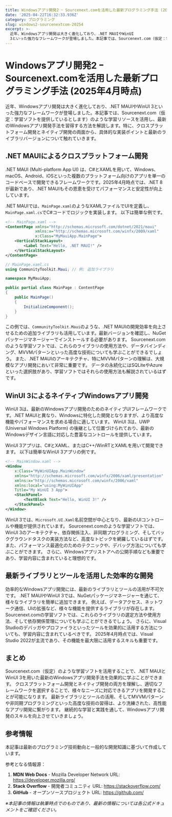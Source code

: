 ```yaml
---
title: Windowsアプリ開発2 ｰ Sourcenext.comを活用した最新プログラミング手法 (2025年4月時点)
date: '2025-04-22T16:32:33.936Z'
category: プログラミング
slug: windows2-sourcenextcom-20254
excerpt: >-
  近年、Windowsアプリ開発は大きく進化しており、.NET MAUIやWinUI
  3といった強力なフレームワークが登場しました。本記事では、Sourcenext.com（仮定：学習ソフトを提供しているとします）のような学習リソースを活用し、最新のWindowsアプリ開発手法を習得する方法を解説しま...
---
```


# Windowsアプリ開発2 ｰ Sourcenext.comを活用した最新プログラミング手法 (2025年4月時点)

近年、Windowsアプリ開発は大きく進化しており、.NET MAUIやWinUI 3といった強力なフレームワークが登場しました。本記事では、Sourcenext.com（仮定：学習ソフトを提供しているとします）のような学習リソースを活用し、最新のWindowsアプリ開発手法を習得する方法を解説します。特に、クロスプラットフォーム開発とネイティブ開発の両面から、具体的な実装ポイントと最新のライブラリバージョンについて触れていきます。


## .NET MAUIによるクロスプラットフォーム開発

.NET MAUI (Multi-platform App UI) は、C#とXAMLを用いて、Windows、macOS、Android、iOSといった複数のプラットフォーム向けのアプリを単一のコードベースで開発できるフレームワークです。2025年4月時点では、.NET 8が最新であり、.NET MAUIもその恩恵を受けてパフォーマンスと安定性が向上しています。

.NET MAUIでは、`MainPage.xaml`のようなXAMLファイルでUIを定義し、`MainPage.xaml.cs`でC#コードでロジックを実装します。  以下は簡単な例です。

```xml
<!-- MainPage.xaml -->
<ContentPage xmlns="http://schemas.microsoft.com/dotnet/2021/maui"
             xmlns:x="http://schemas.microsoft.com/winfx/2009/xaml"
             x:Class="MyMauiApp.MainPage">
    <VerticalStackLayout>
        <Label Text="Hello, .NET MAUI!" />
    </VerticalStackLayout>
</ContentPage>
```

```csharp
// MainPage.xaml.cs
using CommunityToolkit.Maui; // 例: 追加ライブラリ

namespace MyMauiApp;

public partial class MainPage : ContentPage
{
    public MainPage()
    {
        InitializeComponent();
    }
}
```

この例では、`CommunityToolkit.Maui`のような、.NET MAUIの開発効率を向上させるための追加ライブラリも活用しています。最新バージョンを確認し、NuGetパッケージマネージャーでインストールする必要があります。  Sourcenext.comのような学習ソフトでは、これらのライブラリの使用方法や、データバインディング、MVVMパターンといった高度な技術についても学ぶことができるでしょう。  また、.NET MAUIのアーキテクチャ、特にMVVMパターンの理解は、大規模なアプリ開発において非常に重要です。  データの永続化にはSQLiteやAzureといった選択肢があり、学習ソフトではそれらの使用方法も解説されているはずです。


## WinUI 3によるネイティブWindowsアプリ開発

WinUI 3は、最新のWindowsアプリ開発のためのネイティブUIフレームワークです。.NET MAUIと異なり、Windowsに特化した開発となりますが、より高度な機能やパフォーマンスを求める場合に適しています。 WinUI 3は、UWP (Universal Windows Platform) の後継として位置づけられており、最新のWindowsデザイン言語に対応した豊富なコントロールを提供しています。

WinUI 3アプリは、C#とXAML、またはC++/WinRTとXAMLを用いて開発できます。  以下は簡単なWinUI 3アプリの例です。

```xml
<!-- MainWindow.xaml -->
<Window
    x:Class="MyWinUIApp.MainWindow"
    xmlns="http://schemas.microsoft.com/winfx/2006/xaml/presentation"
    xmlns:x="http://schemas.microsoft.com/winfx/2006/xaml"
    xmlns:local="using:MyWinUIApp"
    Title="My WinUI 3 App">
    <StackPanel>
        <TextBlock Text="Hello, WinUI 3!" />
    </StackPanel>
</Window>
```

WinUI 3では、`Microsoft.UI.Xaml`名前空間が中心となり、最新のUIコントロールや機能が提供されています。  Sourcenext.comのような学習ソフトでは、WinUI 3のアーキテクチャ、依存関係注入、非同期プログラミング、そしてバックグラウンドタスクの実装方法など、高度なトピックを網羅しているはずです。  また、パフォーマンス最適化のためのテクニックや、デバッグ方法についても学ぶことができます。  さらに、Windowsアプリストアへの公開手順なども重要であり、学習内容に含まれていると理想的です。


## 最新ライブラリとツールを活用した効率的な開発

効率的なWindowsアプリ開発には、最新のライブラリとツールの活用が不可欠です。  .NET MAUIやWinUI 3では、NuGetパッケージマネージャーを通じて、様々なライブラリを簡単に追加できます。  例えば、データアクセス、ネットワーク通信、UIの拡張など、様々な機能を提供するライブラリが存在します。  Sourcenext.comの学習ソフトでは、これらのライブラリの選定方法や使用方法、そして依存関係管理についても学ぶことができるでしょう。  さらに、Visual Studioのデバッガやプロファイラといったツールを効果的に活用する方法についても、学習内容に含まれているべきです。  2025年4月時点では、Visual Studio 2022が主流であり、その機能を最大限に活用するスキルも重要です。


## まとめ

Sourcenext.com（仮定）のような学習ソフトを活用することで、.NET MAUIとWinUI 3を用いた最新のWindowsアプリ開発手法を効果的に学ぶことができます。  クロスプラットフォーム開発とネイティブ開発の両方を理解し、適切なフレームワークを選択することで、様々なニーズに対応できるアプリを開発することが可能になります。  最新ライブラリとツールの活用、そしてMVVMパターンや非同期プログラミングといった高度な技術の習得は、より洗練された、高性能なアプリ開発に繋がります。  継続的な学習と実践を通して、Windowsアプリ開発のスキルを向上させていきましょう。


## 参考情報

本記事は最新のプログラミング技術動向と一般的な開発知識に基づいて作成しています。

参考となる情報源：
1. **MDN Web Docs** - Mozilla Developer Network
   URL: https://developer.mozilla.org/
2. **Stack Overflow** - 開発者コミュニティ
   URL: https://stackoverflow.com/
3. **GitHub** - オープンソースプロジェクト
   URL: https://github.com/

*※本記事の情報は執筆時点でのものであり、最新の情報については各公式ドキュメントをご確認ください。*
